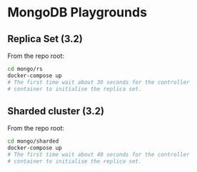 MongoDB Playgrounds
===================

Replica Set (3.2)
-----------------
From the repo root:

```bash
cd mongo/rs
docker-compose up
# The first time wait about 30 seconds for the controller
# container to initialise the replica set.
```

Sharded cluster (3.2)
---------------------
From the repo root:

```bash
cd mongo/sharded
docker-compose up
# The first time wait about 40 seconds for the controller
# container to initialise the replica set.
```
